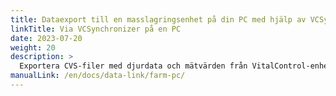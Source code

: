 ```yaml
---
title: Dataexport till en masslagringsenhet på din PC med hjälp av VCSynchronizer-programvaran
linkTitle: Via VCSynchronizer på en PC
date: 2023-07-20
weight: 20
description: >
  Exportera CVS-filer med djurdata och mätvärden från VitalControl-enheten till masslagringen på en dator.
manualLink: /en/docs/data-link/farm-pc/
---
```

<script>
  window.location.href = "/en/docs/data-link/farm-pc/";
</script>
